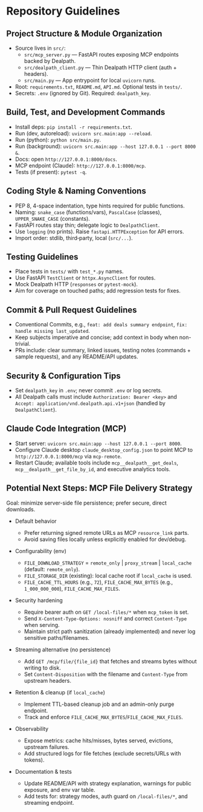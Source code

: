 # Repository Guidelines

## Project Structure & Module Organization
- Source lives in `src/`:
  - `src/mcp_server.py` — FastAPI routes exposing MCP endpoints backed by Dealpath.
  - `src/dealpath_client.py` — Thin Dealpath HTTP client (auth + headers).
  - `src/main.py` — App entrypoint for local `uvicorn` runs.
- Root: `requirements.txt`, `README.md`, `API.md`. Optional tests in `tests/`.
- Secrets: `.env` (ignored by Git). Required: `dealpath_key`.

## Build, Test, and Development Commands
- Install deps: `pip install -r requirements.txt`.
- Run (dev, autoreload): `uvicorn src.main:app --reload`.
- Run (python): `python src/main.py`.
- Run (background): `uvicorn src.main:app --host 127.0.0.1 --port 8000 &`.
- Docs: open `http://127.0.0.1:8000/docs`.
- MCP endpoint (Claude): `http://127.0.0.1:8000/mcp`.
- Tests (if present): `pytest -q`.

## Coding Style & Naming Conventions
- PEP 8, 4-space indentation, type hints required for public functions.
- Naming: `snake_case` (functions/vars), `PascalCase` (classes), `UPPER_SNAKE_CASE` (constants).
- FastAPI routes stay thin; delegate logic to `DealpathClient`.
- Use `logging` (no prints). Raise `fastapi.HTTPException` for API errors.
- Import order: stdlib, third‑party, local (`src/...`).

## Testing Guidelines
- Place tests in `tests/` with `test_*.py` names.
- Use FastAPI `TestClient` or `httpx.AsyncClient` for routes.
- Mock Dealpath HTTP (`responses` or `pytest-mock`).
- Aim for coverage on touched paths; add regression tests for fixes.

## Commit & Pull Request Guidelines
- Conventional Commits, e.g., `feat: add deals summary endpoint`, `fix: handle missing last_updated`.
- Keep subjects imperative and concise; add context in body when non-trivial.
- PRs include: clear summary, linked issues, testing notes (commands + sample requests), and any README/API updates.

## Security & Configuration Tips
- Set `dealpath_key` in `.env`; never commit `.env` or log secrets.
- All Dealpath calls must include `Authorization: Bearer <key>` and `Accept: application/vnd.dealpath.api.v1+json` (handled by `DealpathClient`).

## Claude Code Integration (MCP)
- Start server: `uvicorn src.main:app --host 127.0.0.1 --port 8000`.
- Configure Claude desktop `claude_desktop_config.json` to point MCP to `http://127.0.0.1:8000/mcp` via `mcp-remote`.
- Restart Claude; available tools include `mcp__dealpath__get_deals`, `mcp__dealpath__get_file_by_id`, and executive analytics tools.

## Potential Next Steps: MCP File Delivery Strategy

Goal: minimize server-side file persistence; prefer secure, direct downloads.

- Default behavior
  - Prefer returning signed remote URLs as MCP `resource_link` parts.
  - Avoid saving files locally unless explicitly enabled for dev/debug.

- Configurability (env)
  - `FILE_DOWNLOAD_STRATEGY` = `remote_only` | `proxy_stream` | `local_cache` (default: `remote_only`).
  - `FILE_STORAGE_DIR` (existing): local cache root if `local_cache` is used.
  - `FILE_CACHE_TTL_HOURS` (e.g., `72`), `FILE_CACHE_MAX_BYTES` (e.g., `1_000_000_000`), `FILE_CACHE_MAX_FILES`.

- Security hardening
  - Require bearer auth on `GET /local-files/*` when `mcp_token` is set.
  - Send `X-Content-Type-Options: nosniff` and correct `Content-Type` when serving.
  - Maintain strict path sanitization (already implemented) and never log sensitive paths/filenames.

- Streaming alternative (no persistence)
  - Add `GET /mcp/file/{file_id}` that fetches and streams bytes without writing to disk.
  - Set `Content-Disposition` with the filename and `Content-Type` from upstream headers.

- Retention & cleanup (if `local_cache`)
  - Implement TTL-based cleanup job and an admin-only purge endpoint.
  - Track and enforce `FILE_CACHE_MAX_BYTES`/`FILE_CACHE_MAX_FILES`.

- Observability
  - Expose metrics: cache hits/misses, bytes served, evictions, upstream failures.
  - Add structured logs for file fetches (exclude secrets/URLs with tokens).

- Documentation & tests
  - Update README/API with strategy explanation, warnings for public exposure, and env var table.
  - Add tests for: strategy modes, auth guard on `/local-files/*`, and streaming endpoint.
